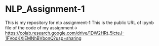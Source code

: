 # NLP_Assignment-1
This is my repository for nlp assignment-1
This is the public URL of ipynb file of the code of my assignment->
https://colab.research.google.com/drive/1DW2HRt_5lcteJ-1FVodKXjEMNhBVbonQ?usp=sharing
